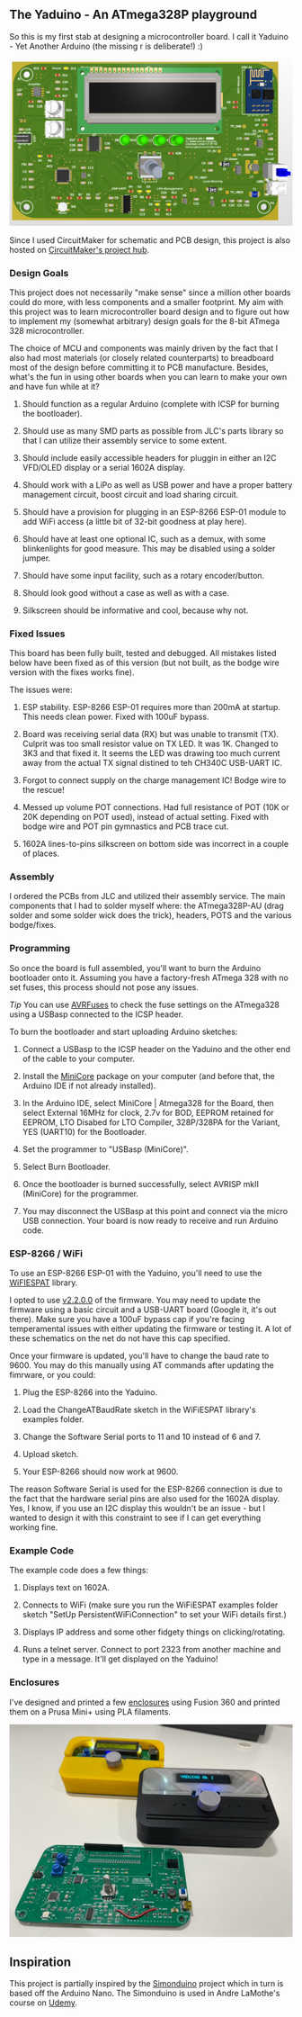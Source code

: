 ## The Yaduino - An ATmega328P playground
So this is my first stab at designing a microcontroller board. I call it Yaduino - Yet Another Arduino (the missing r is deliberate!) :)

![Top PCB image](https://github.com/hishamk/yaduino/blob/main/top.png?raw=true)

Since I used CircuitMaker for schematic and PCB design, this project is also hosted on [CircuitMaker's project hub](https://circuitmaker.com/Projects/Details/HishamKhalifa-2/ATmega328-Playground).
 
### Design Goals
This project does not necessarily "make sense" since a million other boards could do more, with less components and a smaller footprint. My aim with this project was to learn microcontroller board design and to figure out how to implement my (somewhat arbitrary) design goals for the 8-bit ATmega 328 microcontroller.

The choice of MCU and components was mainly driven by the fact that I also had most materials (or closely related counterparts) to breadboard most of the design before committing it to PCB manufacture. Besides, what's the fun in using other boards when you can learn to make your own and have fun while at it?

 1. Should function as a regular Arduino (complete with ICSP for burning
    the bootloader).

 2. Should use as many SMD parts as possible from JLC's parts library so
    that I can utilize their assembly service to some extent.
    
 3.  Should include easily accessible headers for pluggin in either an
    I2C VFD/OLED display or a serial 1602A display.
    
 4. Should work with a LiPo as well as USB power and have a proper
    battery management circuit, boost circuit and load sharing circuit.
    
 5. Should have a provision for plugging in an ESP-8266 ESP-01 module to add WiFi
    access (a little bit of 32-bit goodness at play here).
    
 6. Should have at least one optional IC, such as a demux, with some
    blinkenlights for good measure. This may be disabled using a solder
    jumper.
    
 7.  Should have some input facility, such as a rotary encoder/button.
    
 8.  Should look good without a case as well as with a case.
    
 9. Silkscreen should be informative and cool, because why not.

  
### Fixed Issues 

This board has been fully built, tested and debugged. All mistakes listed below have been fixed as of this version (but not built, as the bodge wire version with the fixes works fine).

  

The issues were:

 1. ESP stability. ESP-8266 ESP-01 requires more than 200mA at startup. This needs clean power. Fixed with 100uF bypass.

 2. Board was receiving serial data (RX) but was unable to transmit (TX). Culprit was too small resistor value on TX LED. It was 1K. Changed to 3K3 and that fixed it. It seems the LED was drawing too much current away from the actual 
TX signal distined to teh CH340C USB-UART IC.

3. Forgot to connect supply on the charge management IC! Bodge wire to the rescue!

4. Messed up volume POT connections. Had full resistance of POT (10K or 20K depending on POT used), instead of actual setting. Fixed with bodge wire and POT pin gymnastics and PCB trace cut.

 5. 1602A lines-to-pins silkscreen on bottom side was incorrect in a couple of places.
 
### Assembly

I ordered the PCBs from JLC and utilized their assembly service. The main components that I had to solder myself where: the ATmega328P-AU (drag solder and some solder wick does the trick), headers, POTS and the various bodge/fixes.


### Programming
  
So once the board is full assembled, you'll want to burn the Arduino bootloader onto it. Assuming you have a factory-fresh ATmega 328 with no set fuses, this process should not pose any issues.

*Tip*
You can use [AVRFuses](https://vonnieda.org/software/avrfuses) to check the fuse settings on the ATmega328 using a USBasp connected to the ICSP header.

  
To burn the bootloader and start uploading Arduino sketches:

1. Connect a USBasp to the ICSP header on the Yaduino and the other end of the cable to your computer.

2. Install the [MiniCore](https://github.com/MCUdude/MiniCore) package on your computer (and before that, the Arduino IDE if not already installed).

3. In the Arduino IDE, select MiniCore | Atmega328 for the Board, then select External 16MHz for clock, 2.7v for BOD, EEPROM retained for EEPROM, LTO Disabed for LTO Compiler, 328P/328PA for the Variant, YES (UART10) for the Bootloader.

4. Set the programmer to "USBasp (MiniCore)".

5. Select Burn Bootloader.

6. Once the bootloader is burned successfully, select AVRISP mkII (MiniCore) for the programmer.

7. You may disconnect the USBasp at this point and connect via the micro USB connection. Your board is now ready to receive and run Arduino code.


### ESP-8266 / WiFi

 To use an ESP-8266 ESP-01 with the Yaduino, you'll need to use the [WiFIESPAT](https://github.com/jandrassy/WiFiEspAT) library.

I opted to use [v2.2.0.0](https://github.com/jandrassy/UnoWiFiDevEdSerial1/wiki/files/ESP8266-1MB-tx1rx3-AT_V2.2.zip) of the firmware. You may need to update the firmware using a basic circuit and a USB-UART board (Google it, it's out there). Make sure you have a 100uF bypass cap if you're facing temperamental issues with either 
updating the firmware or testing it. A lot of these schematics on the net do not have this cap specified.

Once your firmware is updated, you'll have to change the baud rate to 9600. You may do this manually using AT commands after updating the fimrware, or you could:

1. Plug the ESP-8266 into the Yaduino.

2. Load the ChangeATBaudRate sketch in the WiFiESPAT library's examples folder.

3. Change the Software Serial ports to 11 and 10 instead of 6 and 7.

4. Upload sketch.

5. Your ESP-8266 should now work at 9600.

The reason Software Serial is used for the ESP-8266 connection is due to the fact that the hardware serial pins are also used for the 1602A display. Yes, I know, if you use an I2C display this wouldn't be an issue - but I wanted to 
design it with this constraint to see if I can get everything working fine.

### Example Code

 The example code does a few things:

1. Displays text on 1602A.

2. Connects to WiFi (make sure you run the WiFiESPAT examples folder sketch "SetUp PersistentWiFiConnection" to set your WiFi details first.)

3. Displays IP address and some other fidgety things on clicking/rotating.

4. Runs a telnet server. Connect to port 2323 from another machine and type in a message. It'll get displayed on the Yaduino!

### Enclosures

I've designed and printed a few [enclosures](https://a360.co/3RtZ853) using Fusion 360 and printed them on a Prusa Mini+ using PLA filaments.

![Yaduinos image](https://github.com/hishamk/yaduino/blob/main/yaduinos.jpeg?raw=true)

## Inspiration

This project is partially inspired by the [Simonduino](https://circuitmaker.com/Projects/Details/Andre-LaMothe/Simonduino-Color-Match-Game) project which in turn is based off the Arduino Nano. The Simonduino is used in Andre LaMothe's course on [Udemy](https://www.google.com/url?sa=t&rct=j&q=&esrc=s&source=web&cd=&cad=rja&uact=8&ved=2ahUKEwjjg_KF1fX5AhWOhP0HHQxAC3gQFnoECB0QAQ&url=https%3A%2F%2Fwww.udemy.com%2Fcourse%2Fcrash-course-electronics-and-pcb-design%2F&usg=AOvVaw1sOdiGusWrsevJXUfVBT1S).
